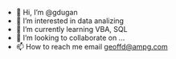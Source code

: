 - 👋 Hi, I’m @gdugan
- 👀 I’m interested in data analizing
- 🌱 I’m currently learning VBA, SQL
- 💞️ I’m looking to collaborate on ...
- 📫 How to reach me email geoffd@ampg.com

<!---
gdugan/gdugan is a ✨ special ✨ repository because its `README.md` (this file) appears on your GitHub profile.
You can click the Preview link to take a look at your changes.
--->
